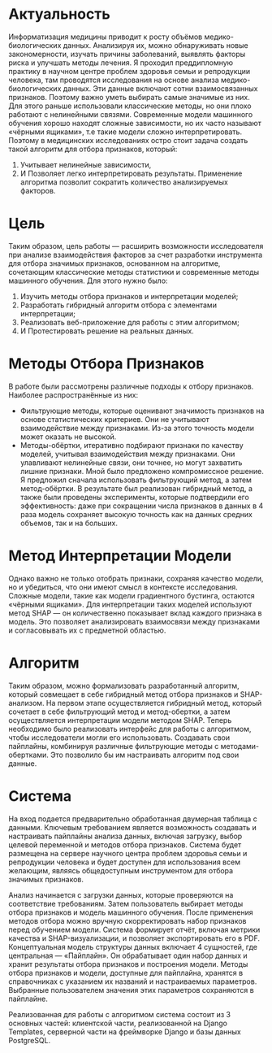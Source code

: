 
# Актуальность
Информатизация медицины  приводит к росту объёмов медико-биологических данных. Анализируя их, можно обнаруживать новые закономерности, изучать причины заболеваний, выявлять факторы риска и улучшать методы лечения. 
Я проходил преддипломную практику в научном центре проблем здоровья семьи и репродукции человека, там проводятся исследования на основе анализа медико-биологических данных.
Эти данные включают сотни взаимосвязанных признаков. Поэтому важно уметь выбирать самые значимые из них.
Для этого раньше использовали классические методы, но они плохо работают с нелинейными связями. 
Современные модели машинного обучения хорошо находят сложные зависимости, но их часто называют «чёрными ящиками», т.е такие модели сложно интерпретировать. 
Поэтому в медицинских исследованиях остро стоит задача создать такой алгоритм для отбора признаков, который: 
1.	Учитывает нелинейные зависимости,
2.	 И Позволяет легко интерпретировать результаты.
Применение алгоритма позволит сократить количество анализируемых факторов. 

# Цель
Таким образом, цель работы — расширить возможности исследователя при анализе взаимодействия факторов за счет  разработки инструмента для отбора значимых признаков, основанном на алгоритме, сочетающим классические методы статистики и современные методы машинного обучения.
Для этого нужно было:
1. Изучить методы отбора признаков и интерпретации моделей;
2. Разработать гибридный алгоритм отбора с элементами интерпретации;
3. Реализовать веб-приложение для работы с этим алгоритмом;
4. И Протестировать решение на реальных данных.

# Методы Отбора Признаков
В работе были рассмотрены различные подходы к отбору признаков. Наиболее распространённые из них:
- Фильтрующие методы, которые оценивают значимость признаков на основе статистических критериев. Они не учитывают взаимодействие между признаками. Из-за этого точность модели может оказать не высокой.
- Методы-обёртки, итеративно подбирают признаки по качеству моделей, учитывая взаимодействия между признаками. Они улавливают нелинейные связи, они точнее, но могут захватить лишние признаки. 
Мной было предложено компромиссное решение. Я предложил сначала использовать фильтрующий метод, а затем метод-обёртки. В результате был реализован гибридный метод, а также были проведены эксперименты, которые подтвердили его эффективность: даже при сокращении числа признаков в данных в 4 раза модель сохраняет высокую точность как на данных средних объемов, так и на больших.

# Метод Интерпретации Модели
Однако важно не только отобрать признаки, сохраняя качество модели, но и убедиться, что они имеют смысл в контексте исследования. 
Сложные модели, такие как модели градиентного бустинга, остаются «чёрными ящиками». 
Для интерпретации таких моделей используют метод SHAP — он количественно показывает вклад каждого признака в модель. Это позволяет анализировать взаимосвязи между признаками и согласовывать их с предметной областью.

# Алгоритм
Таким образом, можно формализовать разработанный алгоритм, который совмещает в себе гибридный метод отбора признаков и SHAP-анализом.
На первом этапе осуществляется гибридный метод, который сочетает в себе фильтрующий метод и метод-обертки, а затем осуществляется интерпретации модели методом SHAP.
Теперь необходимо было реализовать интерфейс для работы с алгоритмом, чтобы исследователи могли его использовать. Создавать свои пайплайны, комбинируя различные фильтрующие методы с методами-обертками. Это позволило бы им настраивать алгоритм под свои данные.

# Система
На вход подается предварительно обработанная двумерная таблица с данными.
Ключевым требованием является возможность  создавать и настраивать пайплайны анализа данных, включая загрузку, выбор целевой переменной и методов отбора признаков. 
Система будет размещена на сервере научного центра проблем здоровья семьи и репродукции человека и будет доступен для использования всем желающим, являясь общедоступным инструментом для отбора значимых признаков.  

Анализ начинается с загрузки данных, которые проверяются на соответствие требованиям. Затем пользователь выбирает методы отбора признаков и модель машинного обучения. После применения методов отбора можно вручную скорректировать набор признаков перед обучением модели. Система формирует отчёт, включая метрики качества и SHAP-визуализации, и позволяет экспортировать его в PDF.
Концептуальная модель структуры данных включает 4 сущностей, где центральная — «Пайплайн». Он обрабатывает один набор данных и хранит результаты отбора признаков и построения модели. Методы отбора признаков и модели, доступные для пайплайна, хранятся в справочниках с указанием их названий и настраиваемых параметров. Выбранные пользователем значения этих параметров сохраняются в пайплайне.  

Реализованная для работы с алгоритмом  система состоит из 3 основных частей: клиентской части, реализованной на Django Templates, серверной части на фреймворке Django и базы данных PostgreSQL.
